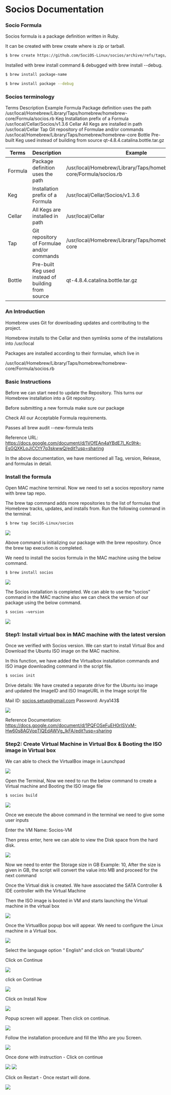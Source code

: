 
# Socios Documentation

### Socio Formula

Socios formula is a package definition written in Ruby.

It can be created with brew create <URL> where <URL> is zip or tarball. 

```bash
$ brew create https://github.com/SociOS-Linux/socios/archive/refs/tags/v1.3.6.tar.gz
```

Installed with brew install <formula>command  & debugged with brew install --debug.

```bash
$ brew install package-name

$ brew install package --debug
```

### Socios terminology

Terms
Description
 Example
Formula
Package definition uses the path 
/usr/local/Homebrew/Library/Taps/homebrew/homebrew-core/Formula/socios.rb
Keg
Installation prefix of a Formula
/usr/local/Cellar/Socios/v1.3.6
Cellar
All Kegs are installed in path
/usr/local/Cellar
Tap
Git repository of Formulae and/or commands
/usr/local/Homebrew/Library/Taps/homebrew/homebrew-core
Bottle
Pre-built Keg used instead of building from source
qt-4.8.4.catalina.bottle.tar.gz

| Terms  | Description | Example |
| ------------- | ------------- | ------- |
| Formula  | Package definition uses the path  | /usr/local/Homebrew/Library/Taps/homebrew/homebrew-core/Formula/socios.rb | 
| Keg  | Installation prefix of a Formula  | /usr/local/Cellar/Socios/v1.3.6 |
| Cellar  | All Kegs are installed in path  | /usr/local/Cellar | 
| Tap  | Git repository of Formulae and/or commands  | /usr/local/Homebrew/Library/Taps/homebrew/homebrew-core |
| Bottle  | Pre-built Keg used instead of building from source  | qt-4.8.4.catalina.bottle.tar.gz | 

### An Introduction

Homebrew uses Git for downloading updates and contributing to the project.

Homebrew installs to the Cellar and then symlinks some of the installations into /usr/local 

Packages are installed according to their formulae, which live in 

/usr/local/Homebrew/Library/Taps/homebrew/homebrew-core/Formula/socios.rb

### Basic Instructions

Before we can start need to update the Repository. This turns our Homebrew installation into a Git repository.

Before submitting a new formula make sure our package

Check All our Acceptable Formula requirements.

Passes all brew audit --new-formula <formula> tests

Reference URL:  https://docs.google.com/document/d/1VOfEAn4aYBdE7l_Kc9hk-EsGQXKLoJiCCtY7q3skwwQ/edit?usp=sharing

In the above documentation, we have mentioned all Tag, version, Release, and formulas in detail.

### Install the formula

Open MAC machine terminal. Now we need to set a socios repository name with brew tap repo.

The brew tap command adds more repositories to the list of formulas that Homebrew tracks, updates, and installs from. Run the following command in the terminal.

```bash
$ brew tap SociOS-Linux/socios
```

<img src="https://i.ibb.co/fGSgKG4/image-0.png">

Above command is initializing our package with the brew repository. Once the brew tap execution is completed.

We need to install the socios formula in the MAC machine using the below command.

```bash
$ brew install socios
```

<img src="https://i.ibb.co/bgR71xg/image-1.png">

The Socios installation is completed. We can able to use the “socios” command in the MAC machine also we can check the version of our package using the below command.

```bash
$ socios –version
```

<img src="https://i.ibb.co/NxtzbdC/image-2.png">
      
### Step1:  Install virtual box in MAC machine with the latest version

Once we verified with Socios version. We can start to install Virtual Box and Download the Ubuntu ISO image on the MAC machine.

In this function, we have added the Virtualbox installation commands and ISO image downloading command in the script file.
```bash
$ socios init
```

Drive details: We have created a separate drive for the Ubuntu iso image and updated the ImageID and ISO ImageURL in the Image script file 

Mail ID:      socios.setup@gmail.com
Password: Arya143$

<img src="https://i.ibb.co/fYJ2fzy/image-3.png">

Reference Documentation: https://docs.google.com/document/d/1PQFOSeFuEH0rISVxM-Hw60s8AGVopTlQEdAWVg_IkFA/edit?usp=sharing

### Step2:  Create Virtual Machine in Virtual Box & Booting the ISO image in Virtual box

We can able to check the VirtualBox image in Launchpad

<img src="https://i.ibb.co/C2bkFQq/image-4.png">

Open the Terminal, Now we need to run the below command to create a Virtual machine and Booting the ISO image file 

```bash
$ socios build
```

<img src="https://i.ibb.co/37Mcf8p/image-5.png">

Once we execute the above command in the terminal we need to give some user inputs

Enter the VM Name: Socios-VM

Then press enter, here we can able to view the Disk space from the hard disk.

<img src="https://i.ibb.co/G74VQZr/image-6.png">

Now we need to enter the Storage size in GB  Example: 10, After the size is given in GB, the script will convert the value into MB and proceed for the next command

Once the Virtual disk is created. We have associated the SATA Controller & IDE controller with the Virtual Machine

Then the ISO image is booted in VM and starts launching the Virtual machine in the virtual box

<img src="https://i.ibb.co/MgtKw21/image-7.png">

Once the VirtualBox popup box will appear. We need to configure the Linux machine in a Virtual box.

<img src="https://i.ibb.co/pjbpHyp/image-8.png">

Select the language option “ English” and click on “Install Ubuntu”

Click on Continue 
       
<img src="https://i.ibb.co/8BTzdbB/image-9.png">	   

click on Continue

<img src="https://i.ibb.co/8BTzdbB/image-9.png">

Click on Install Now

<img src="https://i.ibb.co/tM3P6PG/image-11.png">

Popup screen will appear. Then click on continue.

<img src="https://i.ibb.co/BstRkyc/image-12.png">

Follow the installation procedure and fill the Who are you Screen.

<img src="https://i.ibb.co/cJBkKnZ/image-13.png">        

Once done with instruction - Click on continue

<img src="https://i.ibb.co/C2DVt2j/image-14.png">  

<img src="https://i.ibb.co/yXDn3ty/image-15.png">         

Click on Restart - Once restart will done.

<img src="https://i.ibb.co/17LfxGw/image-16.png"> 

